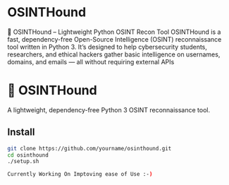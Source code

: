 # OSINTHound
🐺 OSINTHound – Lightweight Python OSINT Recon Tool  OSINTHound is a fast, dependency-free Open-Source Intelligence (OSINT) reconnaissance tool written in Python 3. It’s designed to help cybersecurity students, researchers, and ethical hackers gather basic intelligence on usernames, domains, and emails — all without requiring external APIs 

# 🐺 OSINTHound
A lightweight, dependency-free Python 3 OSINT reconnaissance tool.

## Install
```bash
git clone https://github.com/yourname/osinthound.git
cd osinthound
./setup.sh

Currently Working On Imptoving ease of Use :-)
